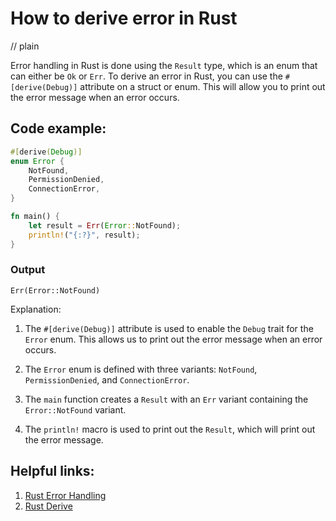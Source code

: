 # How to derive error in Rust
// plain

Error handling in Rust is done using the `Result` type, which is an enum that can either be `Ok` or `Err`. To derive an error in Rust, you can use the `#[derive(Debug)]` attribute on a struct or enum. This will allow you to print out the error message when an error occurs.

## Code example:

```rust
#[derive(Debug)]
enum Error {
    NotFound,
    PermissionDenied,
    ConnectionError,
}

fn main() {
    let result = Err(Error::NotFound);
    println!("{:?}", result);
}
```

### Output

`Err(Error::NotFound)`

Explanation:

1. The `#[derive(Debug)]` attribute is used to enable the `Debug` trait for the `Error` enum. This allows us to print out the error message when an error occurs.

2. The `Error` enum is defined with three variants: `NotFound`, `PermissionDenied`, and `ConnectionError`.

3. The `main` function creates a `Result` with an `Err` variant containing the `Error::NotFound` variant.

4. The `println!` macro is used to print out the `Result`, which will print out the error message.

## Helpful links:

1. [Rust Error Handling](https://doc.rust-lang.org/book/ch09-00-error-handling.html)
2. [Rust Derive](https://doc.rust-lang.org/rust-by-example/trait/derive.html)